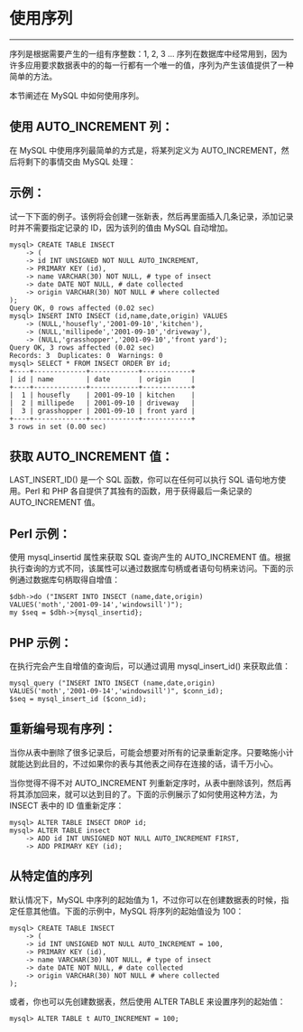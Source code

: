 # 使用序列 #

----------

序列是根据需要产生的一组有序整数：1, 2, 3 ... 序列在数据库中经常用到，因为许多应用要求数据表中的的每一行都有一个唯一的值，序列为产生该值提供了一种简单的方法。

本节阐述在 MySQL 中如何使用序列。

## 使用 AUTO_INCREMENT 列： ##

在 MySQL 中使用序列最简单的方式是，将某列定义为 AUTO_INCREMENT，然后将剩下的事情交由 MySQL 处理：

## 示例： ##

试一下下面的例子。该例将会创建一张新表，然后再里面插入几条记录，添加记录时并不需要指定记录的 ID，因为该列的值由 MySQL 自动增加。

	mysql> CREATE TABLE INSECT
	    -> (
	    -> id INT UNSIGNED NOT NULL AUTO_INCREMENT,
	    -> PRIMARY KEY (id),
	    -> name VARCHAR(30) NOT NULL, # type of insect
	    -> date DATE NOT NULL, # date collected
	    -> origin VARCHAR(30) NOT NULL # where collected
	);
	Query OK, 0 rows affected (0.02 sec)
	mysql> INSERT INTO INSECT (id,name,date,origin) VALUES
	    -> (NULL,'housefly','2001-09-10','kitchen'),
	    -> (NULL,'millipede','2001-09-10','driveway'),
	    -> (NULL,'grasshopper','2001-09-10','front yard');
	Query OK, 3 rows affected (0.02 sec)
	Records: 3  Duplicates: 0  Warnings: 0
	mysql> SELECT * FROM INSECT ORDER BY id;
	+----+-------------+------------+------------+
	| id | name        | date       | origin     |
	+----+-------------+------------+------------+
	|  1 | housefly    | 2001-09-10 | kitchen    |
	|  2 | millipede   | 2001-09-10 | driveway   |
	|  3 | grasshopper | 2001-09-10 | front yard |
	+----+-------------+------------+------------+
	3 rows in set (0.00 sec)

## 获取 AUTO_INCREMENT 值： ##

LAST_INSERT_ID() 是一个 SQL 函数，你可以在任何可以执行 SQL 语句地方使用。Perl 和 PHP 各自提供了其独有的函数，用于获得最后一条记录的 AUTO_INCREMENT 值。

## Perl 示例： ##

使用 mysql_insertid 属性来获取 SQL 查询产生的 AUTO_INCREMENT 值。根据执行查询的方式不同，该属性可以通过数据库句柄或者语句句柄来访问。下面的示例通过数据库句柄取得自增值：

	$dbh->do ("INSERT INTO INSECT (name,date,origin)
	VALUES('moth','2001-09-14','windowsill')");
	my $seq = $dbh->{mysql_insertid};

## PHP 示例： ##

在执行完会产生自增值的查询后，可以通过调用 mysql_insert_id() 来获取此值：

	mysql_query ("INSERT INTO INSECT (name,date,origin)
	VALUES('moth','2001-09-14','windowsill')", $conn_id);
	$seq = mysql_insert_id ($conn_id);

## 重新编号现有序列： ##

当你从表中删除了很多记录后，可能会想要对所有的记录重新定序。只要略施小计就能达到此目的，不过如果你的表与其他表之间存在连接的话，请千万小心。

当你觉得不得不对 AUTO_INCREMENT 列重新定序时，从表中删除该列，然后再将其添加回来，就可以达到目的了。下面的示例展示了如何使用这种方法，为 INSECT 表中的 ID 值重新定序：

	mysql> ALTER TABLE INSECT DROP id;
	mysql> ALTER TABLE insect
	    -> ADD id INT UNSIGNED NOT NULL AUTO_INCREMENT FIRST,
	    -> ADD PRIMARY KEY (id);

## 从特定值的序列 ##

默认情况下，MySQL 中序列的起始值为 1，不过你可以在创建数据表的时候，指定任意其他值。下面的示例中，MySQL 将序列的起始值设为 100：

	mysql> CREATE TABLE INSECT
	    -> (
	    -> id INT UNSIGNED NOT NULL AUTO_INCREMENT = 100,
	    -> PRIMARY KEY (id),
	    -> name VARCHAR(30) NOT NULL, # type of insect
	    -> date DATE NOT NULL, # date collected
	    -> origin VARCHAR(30) NOT NULL # where collected
	);

或者，你也可以先创建数据表，然后使用 ALTER TABLE 来设置序列的起始值：

	mysql> ALTER TABLE t AUTO_INCREMENT = 100;
